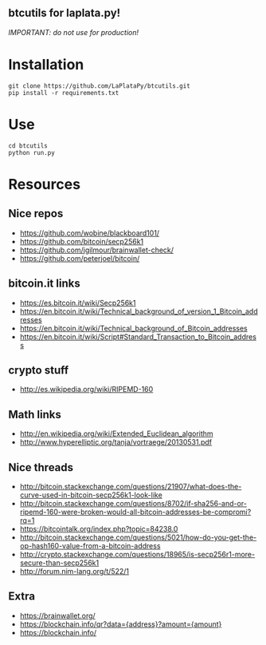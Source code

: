 ## btcutils for laplata.py!

*IMPORTANT: do not use for production!*


# Installation
```
git clone https://github.com/LaPlataPy/btcutils.git
pip install -r requirements.txt
```

# Use
```
cd btcutils
python run.py
```

# Resources

## Nice repos
- https://github.com/wobine/blackboard101/
- https://github.com/bitcoin/secp256k1
- https://github.com/jgilmour/brainwallet-check/
- https://github.com/peterjoel/bitcoin/

## bitcoin.it links
- https://es.bitcoin.it/wiki/Secp256k1
- https://en.bitcoin.it/wiki/Technical_background_of_version_1_Bitcoin_addresses
- https://en.bitcoin.it/wiki/Technical_background_of_Bitcoin_addresses
- https://en.bitcoin.it/wiki/Script#Standard_Transaction_to_Bitcoin_address

## crypto stuff
- http://es.wikipedia.org/wiki/RIPEMD-160

## Math links
- http://en.wikipedia.org/wiki/Extended_Euclidean_algorithm
- http://www.hyperelliptic.org/tanja/vortraege/20130531.pdf

## Nice threads
- http://bitcoin.stackexchange.com/questions/21907/what-does-the-curve-used-in-bitcoin-secp256k1-look-like
- http://bitcoin.stackexchange.com/questions/8702/if-sha256-and-or-ripemd-160-were-broken-would-all-bitcoin-addresses-be-compromi?rq=1
- https://bitcointalk.org/index.php?topic=84238.0
- http://bitcoin.stackexchange.com/questions/5021/how-do-you-get-the-op-hash160-value-from-a-bitcoin-address
- http://crypto.stackexchange.com/questions/18965/is-secp256r1-more-secure-than-secp256k1
- http://forum.nim-lang.org/t/522/1

## Extra
- https://brainwallet.org/
- https://blockchain.info/qr?data={address}?amount={amount}
- https://blockchain.info/
